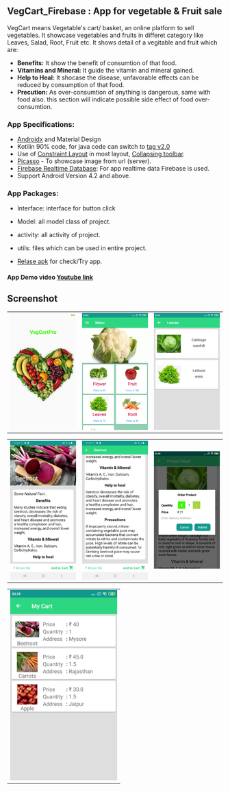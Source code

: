VegCart_Firebase : App for vegetable &amp; Fruit sale
-----

VegCart means Vegetable's cart/ basket, an online platform to sell vegetables. It showcase vegetables and fruits in differet category like Leaves, Salad, Root, Fruit etc. It shows detail of a vegitable and fruit which are:

- **Benefits:** It show the benefit of consumtion of that food.
- **Vitamins and Mineral:** It guide the vitamin and mineral gained.
- **Help to Heal:** It shocase the disease, unfavorable effects can be reduced by consumption of that food.
- **Precution:** As over-consumtion of anything is dangerous, same with food also. this section will indicate possible side effect of food over-consumtion.

### App Specifications: 

- [Androidx](https://developer.android.com/jetpack/androidx) and Material Design
- Kotilin 90% code, for java code can switch to [tag v2.0](https://github.com/rahulkhatri19/VegCart_Firebase/tree/v2.0)
- Use of [Constraint Layout](https://developer.android.com/training/constraint-layout) in most layout, [Collapsing toolbar](https://material.io/develop/android/components/collapsing-toolbar-layout/).
- [Picasso](https://square.github.io/picasso/) - To showcase image from url (server).
- [Firebase Realtime Database](https://firebase.google.com/docs/database): For app realtime data Firebase is used.
- Support Android Version 4.2 and above.

### App Packages:

- Interface: interface for button click
- Model: all model class of project. 
- activity: all activity of project.
- utils: files which can be used in entire project.

- [Relase apk](APK/VegCart.apk) for check/Try app. 

#### App Demo video [Youtube link](https://youtu.be/o5XZ_ZXkB6I)

Screenshot
----

<table>
  <tr>
    <td>
      <img src="screenshot/splash_screen.png" width=250 />
    </td>
    <td>
      <img src="screenshot/home_screen.png" width=250 />
    </td>
    <td>
      <img src="screenshot/flower_veg_screen.png" width=250 />
    </td>
  </tr>
</table> 

<table>
  <tr>
    <td>
      <img src="screenshot/detail_screen_1.png" width=250 />
    </td>
    <td>
      <img src="screenshot/detail_screen_2.png" width=250 />
    </td>
    <td>
      <img src="screenshot/order_screen.png" width=250 />
    </td>
  </tr>
</table> 

<table>
  <tr>
    <td>
      <img src="screenshot/cart_screen.png" width=250 />
    </td>
  </tr>
</table> 


